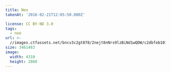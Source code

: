 ```yaml
---
title: Neo
takenAt: '2016-02-21T12:05:50.000Z'

license: CC BY-ND 3.0
tags:
  - neo
url: >-
  //images.ctfassets.net/bncv3c2gt878/2nejt8nNrs9lzBiNd1wQDW/c2dbfeb101689428582f7c087a6aa1b3/neo_24539378774_o
size: 3461483
image:
  width: 4310
  height: 2868
---
```

